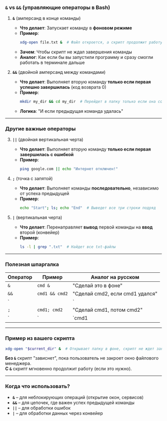 ### **`&` vs `&&`** (управляющие операторы в Bash)

1. **`&`** (амперсанд в конце команды)  
   - **Что делает**: Запускает команду в **фоновом режиме**  
   - **Пример**:  
     ```bash
     xdg-open file.txt &  # Файл откроется, а скрипт продолжит работу
     ```
   - **Зачем**: Чтобы скрипт не ждал завершения команды  
   - **Аналог**: Как если бы вы запустили программу и сразу смогли работать в терминале дальше

2. **`&&`** (двойной амперсанд между командами)  
   - **Что делает**: Выполняет вторую команду **только если первая успешно завершилась** (код возврата 0)  
   - **Пример**:  
     ```bash
     mkdir my_dir && cd my_dir  # Перейдет в папку только если она создалась
     ```
   - **Логика**: "И если предыдущая команда удалась"

---

### Другие важные операторы

3. **`||`** (двойная вертикальная черта)  
   - **Что делает**: Выполняет вторую команду **только если первая завершилась с ошибкой**  
   - **Пример**:  
     ```bash
     ping google.com || echo "Интернет отключен!"
     ```

4. **`;`** (точка с запятой)  
   - **Что делает**: Выполняет команды **последовательно**, независимо от успеха предыдущей  
   - **Пример**:  
     ```bash
     echo "Start"; ls; echo "End"  # Выведет все три строки подряд
     ```

5. **`|`** (вертикальная черта)  
   - **Что делает**: Перенаправляет **вывод** первой команды на **ввод** второй (конвейер)  
   - **Пример**:  
     ```bash
     ls -l | grep ".txt"  # Найдет все txt-файлы
     ```

---

### Полезная шпаргалка

| Оператор | Пример                | Аналог на русском             |
|----------|-----------------------|--------------------------------|
| `&`      | `cmd &`               | "Сделай это в фоне"           |
| `&&`     | `cmd1 && cmd2`        | "Сделай cmd2, если cmd1 удался" |
| `||`     | `cmd1 || cmd2`        | "Сделай cmd2, если cmd1 провалился" |
| `;`      | `cmd1; cmd2`          | "Сделай cmd1, потом cmd2"      |
| `|`      | `cmd1 | cmd2`         | "Передай результат cmd1 в cmd2" |

---

### Пример из вашего скрипта
```bash
xdg-open "$current_dir" &  # Открывает папку в фоне, скрипт не ждет закрытия окна
```

**Без `&`** скрипт "зависнет", пока пользователь не закроет окно файлового менеджера.  
**С `&`** скрипт мгновенно продолжит работу (если это нужно).

---

### Когда что использовать?
- **`&`** – для неблокирующих операций (открытие окон, сервисов)  
- **`&&`** – для цепочек, где важен успех предыдущей команды  
- **`||`** – для обработки ошибок  
- **`|`** – для обработки данных через конвейер
